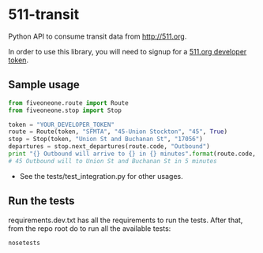 511-transit
===========

Python API to consume transit data from http://511.org. 

In order to use this library, you will need to signup for a [511.org developer token](http://511.org/developer-resources_transit-api.asp). 

## Sample usage
``` python
from fiveoneone.route import Route
from fiveoneone.stop import Stop

token = "YOUR_DEVELOPER_TOKEN"
route = Route(token, "SFMTA", "45-Union Stockton", "45", True)
stop = Stop(token, "Union St and Buchanan St", "17056")
departures = stop.next_departures(route.code, "Outbound")
print "{} Outbound will arrive to {} in {} minutes".format(route.code, stop.name, departures.times[0])
# 45 Outbound will to Union St and Buchanan St in 5 minutes
```

* See the tests/test_integration.py for other usages.

## Run the tests
requirements.dev.txt has all the requirements to run the tests. After that, from the repo root do to run all the available tests:
```
nosetests
```
